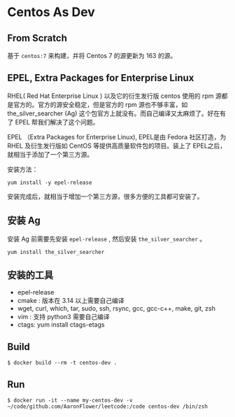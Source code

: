 # Centos As Dev

## From Scratch

基于 `centos:7` 来构建，并将 Centos 7 的源更新为 163 的源。

## EPEL, Extra Packages for Enterprise Linux

RHEL( Red Hat Enterprise Linux ) 以及它的衍生发行版 centos 使用的 rpm 源都是官方的。官方的源安全稳定，但是官方的 rpm 源也不够丰富，如 the_silver_searcher (Ag) 这个包官方上就没有。而自己编译又太麻烦了。好在有了 EPEL 帮我们解决了这个问题。

EPEL （Extra Packages for Enterprise Linux), EPEL是由 Fedora 社区打造，为 RHEL 及衍生发行版如 CentOS 等提供高质量软件包的项目。装上了 EPEL之后，就相当于添加了一个第三方源。

安装方法：

```
yum install -y epel-release
```

安装完成后，就相当于增加一个第三方源，很多方便的工具都可安装了。


## 安装 Ag

安装 Ag 前需要先安装 `epel-release` , 然后安装 `the_silver_searcher` 。

```
yum install the_silver_searcher
```

## 安装的工具

- epel-release
- cmake : 版本在 3.14 以上需要自己编译
- wget, curl, which, tar, sudo, ssh, rsync, gcc, gcc-c++, make, git, zsh
- vim : 支持 python3 需要自己编译
- ctags: yum install ctags-etags

## Build

```
$ docker build --rm -t centos-dev .
```


## Run

```
$ docker run -it --name my-centos-dev -v ~/code/github.com/AaronFlower/leetcode:/code centos-dev /bin/zsh

```
